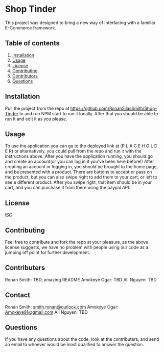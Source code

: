 # Shop Tinder

This project was designed to bring a new way of interfacing with a familiar E-Commerce framework.

## Table of contents
  1. [Installation](#installation)
  2. [Usage](#usage)
  3. [License](#license)
  4. [Contributing](#contributing)
  5. [Contributors](#contributors)
  6. [Questions](#questions)


## Installation
Pull the project from the repo at https://github.com/RonanSilasSmith/Shop-Tinder to and run NPM start to run it locally. After that you should be able to run it and edit it as you please.

## Usage
To use the application you can go to the deployed link at (P L A C E H O L D E R) or alternatively, you could pull from the repo and run it with the instructions above.
After you have the application running, you should go and create an account(or you can log in if you've been here before!)
After creating an account or logging in, you should be brought to the home page, and be presented with a product. There are buttons to accept or pass on the product, but you can also swipe right to add them to your cart, or left to see a different product.
After you swipe right, that item should be in your cart, and you can purchase it from there using the paypal API.

## License
[ISC](https://opensource.org/licenses/ISC)

## Contributing
Feel free to contribute and fork the repo at your pleasure, as the above license suggests, we have no problem with people using our code as a jumping off point for further development.

## Contributers
Ronan Smith: TBD, amazing README
Amokeye Ogar: TBD
Ali Nguyen: TBD

## Contact
Ronan Smith: smith.ronan@outlook.com
Amokeye Ogar: Amokeye91@gmail.com
Ali Nguyen: TBD

## Questions
If you have any questions about the code, look at the contributers, and send an email to whoever would be most qualified to answer the question.
